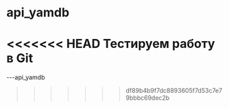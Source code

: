 # api_yamdb
<<<<<<< HEAD
Тестируем работу в Git
=======
---api_yamdb

>>>>>>> df89b4b9f7dc8893605f7d53c7e79bbbc69dec2b
